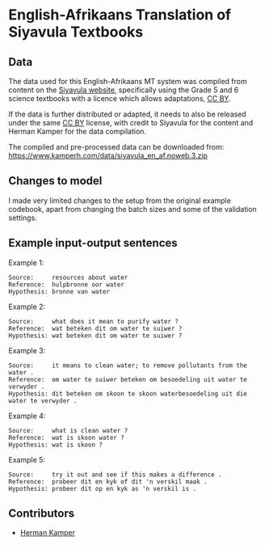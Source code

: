 English-Afrikaans Translation of Siyavula Textbooks
===================================================

Data
----
The data used for this English-Afrikaans MT system was compiled from content
on the [Siyavula website](https://www.siyavula.com/read), specifically using
the Grade 5 and 6 science textbooks with a licence which allows adaptations,
[CC BY](https://creativecommons.org/licenses/by/3.0/).

If the data is further distributed or adapted, it needs to also be released
under the same [CC BY](https://creativecommons.org/licenses/by/3.0/) license,
with credit to Siyavula for the content and Herman Kamper for the data
compilation.

The compiled and pre-processed data can be downloaded from:
https://www.kamperh.com/data/siyavula_en_af.noweb.3.zip


Changes to model
----------------
I made very limited changes to the setup from the original example codebook,
apart from changing the batch sizes and some of the validation settings.


Example input-output sentences
------------------------------

Example 1:

    Source:     resources about water
    Reference:  hulpbronne oor water
    Hypothesis: bronne van water

Example 2:

    Source:     what does it mean to purify water ?
    Reference:  wat beteken dit om water te suiwer ?
    Hypothesis: wat beteken dit om water te suiwer ?

Example 3:

    Source:     it means to clean water; to remove pollutants from the water .
    Reference:  om water te suiwer beteken om besoedeling uit water te verwyder .
    Hypothesis: dit beteken om skoon te skoon waterbesoedeling uit die water te verwyder .

Example 4:

    Source:     what is clean water ?
    Reference:  wat is skoon water ?
    Hypothesis: wat is skoon ?

Example 5:

    Source:     try it out and see if this makes a difference .
    Reference:  probeer dit en kyk of dit 'n verskil maak .
    Hypothesis: probeer dit op en kyk as 'n verskil is .


Contributors
------------
- [Herman Kamper](http://www.kamperh.com/)
